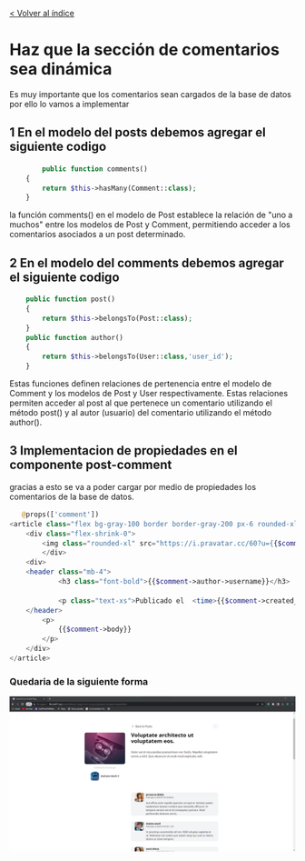 [< Volver al índice](/docs/README.md)

# Haz que la sección de comentarios sea dinámica
Es muy importante que los comentarios sean cargados de la base de datos por ello lo vamos a implementar

## 1 En el modelo del posts debemos agregar el siguiente codigo 
```php
        public function comments()
    {
        return $this->hasMany(Comment::class);
    }
```
la función comments() en el modelo de Post establece la relación de "uno a muchos" entre los modelos de Post y Comment, permitiendo acceder a los comentarios asociados a un post determinado.


## 2 En el modelo del comments debemos agregar el siguiente codigo 

```php
    public function post()
    {
        return $this->belongsTo(Post::class);
    }
    public function author()
    {
        return $this->belongsTo(User::class,'user_id');
    }
```
Estas funciones definen relaciones de pertenencia entre el modelo de Comment y los modelos de Post y User respectivamente. Estas relaciones permiten acceder al post al que pertenece un comentario utilizando el método post() y al autor (usuario) del comentario utilizando el método author().

## 3 Implementacion de propiedades en el componente post-comment
gracias a esto se va a poder cargar por medio de propiedades los comentarios de la base de datos.
```php
   @props(['comment'])
<article class="flex bg-gray-100 border border-gray-200 px-6 rounded-xl space-x-4">
    <div class="flex-shrink-0">
        <img class="rounded-xl" src="https://i.pravatar.cc/60?u={{$comment->id}}" width="60" height="60" style="max-width: 100px;" alt="auto">                          
        </div>
    <div>
    <header class="mb-4">
            <h3 class="font-bold">{{$comment->author->username}}</h3>

            <p class="text-xs">Publicado el  <time>{{$comment->created_at}}</time> </p>                              
    </header>
        <p>
            {{$comment->body}}
        </p>
    </div>
</article> 
```
### Quedaria de la siguiente forma
![img](img/web.comment.png)